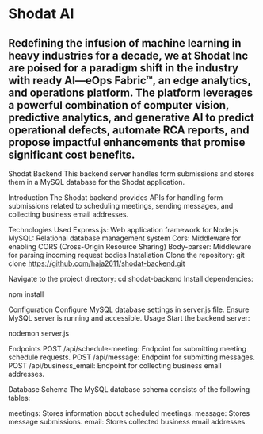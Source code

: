 # Shodat AI

Redefining the infusion of machine learning in heavy industries for a decade, we at Shodat Inc are poised for a paradigm shift in the industry with ready AI—eOps Fabric™, an edge analytics, and operations platform. The platform leverages a powerful combination of computer vision, predictive analytics, and generative AI to predict operational defects, automate RCA reports, and propose impactful enhancements that promise significant cost benefits.
---------

Shodat Backend
This backend server handles form submissions and stores them in a MySQL database for the Shodat application.


Introduction
The Shodat backend provides APIs for handling form submissions related to scheduling meetings, sending messages, and collecting business email addresses.

Technologies Used
Express.js: Web application framework for Node.js
MySQL: Relational database management system
Cors: Middleware for enabling CORS (Cross-Origin Resource Sharing)
Body-parser: Middleware for parsing incoming request bodies
Installation
Clone the repository:
git clone https://github.com/haja2611/shodat-backend.git

Navigate to the project directory:
cd shodat-backend
Install dependencies:

npm install

Configuration
Configure MySQL database settings in server.js file.
Ensure MySQL server is running and accessible.
Usage
Start the backend server:

nodemon server.js

Endpoints
POST /api/schedule-meeting: Endpoint for submitting meeting schedule requests.
POST /api/message: Endpoint for submitting messages.
POST /api/business_email: Endpoint for collecting business email addresses.

Database Schema
The MySQL database schema consists of the following tables:

meetings: Stores information about scheduled meetings.
message: Stores message submissions.
email: Stores collected business email addresses.


